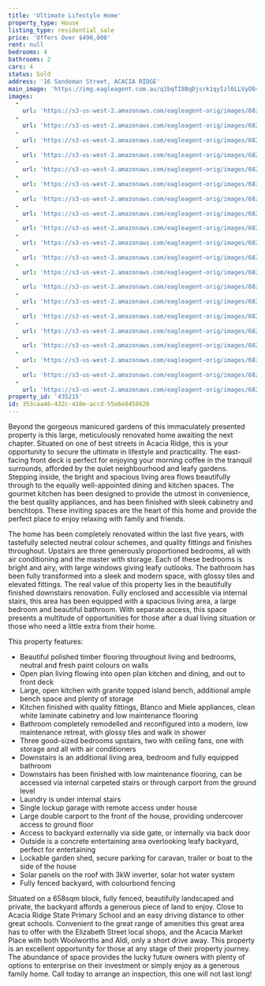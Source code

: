 ```yaml
---
title: 'Ultimate Lifestyle Home'
property_type: House
listing_type: residential_sale
price: 'Offers Over $490,000'
rent: null
bedrooms: 4
bathrooms: 2
cars: 4
status: Sold
address: '16 Sandeman Street, ACACIA RIDGE'
main_image: 'https://img.eagleagent.com.au/q1bqTI8BqDjsrk1qyIzl6LLVyO8=/1280x854/smart/https://s3-us-west-2.amazonaws.com/eagleagent-orig/images/6821814/127851182-image-M.jpg'
images:
  -
    url: 'https://s3-us-west-2.amazonaws.com/eagleagent-orig/images/6821833/127851182-image-T.jpg'
  -
    url: 'https://s3-us-west-2.amazonaws.com/eagleagent-orig/images/6821832/127851182-image-S.jpg'
  -
    url: 'https://s3-us-west-2.amazonaws.com/eagleagent-orig/images/6821831/127851182-image-R.jpg'
  -
    url: 'https://s3-us-west-2.amazonaws.com/eagleagent-orig/images/6821830/127851182-image-Q.jpg'
  -
    url: 'https://s3-us-west-2.amazonaws.com/eagleagent-orig/images/6821829/127851182-image-P.jpg'
  -
    url: 'https://s3-us-west-2.amazonaws.com/eagleagent-orig/images/6821828/127851182-image-O.jpg'
  -
    url: 'https://s3-us-west-2.amazonaws.com/eagleagent-orig/images/6821827/127851182-image-N.jpg'
  -
    url: 'https://s3-us-west-2.amazonaws.com/eagleagent-orig/images/6821826/127851182-image-L.jpg'
  -
    url: 'https://s3-us-west-2.amazonaws.com/eagleagent-orig/images/6821825/127851182-image-K.jpg'
  -
    url: 'https://s3-us-west-2.amazonaws.com/eagleagent-orig/images/6821824/127851182-image-J.jpg'
  -
    url: 'https://s3-us-west-2.amazonaws.com/eagleagent-orig/images/6821823/127851182-image-I.jpg'
  -
    url: 'https://s3-us-west-2.amazonaws.com/eagleagent-orig/images/6821822/127851182-image-H.jpg'
  -
    url: 'https://s3-us-west-2.amazonaws.com/eagleagent-orig/images/6821821/127851182-image-G.jpg'
  -
    url: 'https://s3-us-west-2.amazonaws.com/eagleagent-orig/images/6821820/127851182-image-F.jpg'
  -
    url: 'https://s3-us-west-2.amazonaws.com/eagleagent-orig/images/6821819/127851182-image-E.jpg'
  -
    url: 'https://s3-us-west-2.amazonaws.com/eagleagent-orig/images/6821818/127851182-image-D.jpg'
  -
    url: 'https://s3-us-west-2.amazonaws.com/eagleagent-orig/images/6821817/127851182-image-C.jpg'
  -
    url: 'https://s3-us-west-2.amazonaws.com/eagleagent-orig/images/6821816/127851182-image-B.jpg'
  -
    url: 'https://s3-us-west-2.amazonaws.com/eagleagent-orig/images/6821815/127851182-image-A.jpg'
  -
    url: 'https://s3-us-west-2.amazonaws.com/eagleagent-orig/images/6821814/127851182-image-M.jpg'
property_id: '435215'
id: 353caa46-432c-410e-accd-55a6e8458626
---
```

Beyond the gorgeous manicured gardens of this immaculately presented property is this large, meticulously renovated home awaiting the next chapter. Situated on one of best streets in Acacia Ridge, this is your opportunity to secure the ultimate in lifestyle and practicality. The east-facing front deck is perfect for enjoying your morning coffee in the tranquil surrounds, afforded by the quiet neighbourhood and leafy gardens. Stepping inside, the bright and spacious living area flows beautifully through to the equally well-appointed dining and kitchen spaces. The gourmet kitchen has been designed to provide the utmost in convenience, the best quality appliances, and has been finished with sleek cabinetry and benchtops. These inviting spaces are the heart of this home and provide the perfect place to enjoy relaxing with family and friends.

The home has been completely renovated within the last five years, with tastefully selected neutral colour schemes, and quality fittings and finishes throughout. Upstairs are three generously proportioned bedrooms, all with air conditioning and the master with storage. Each of these bedrooms is bright and airy, with large windows giving leafy outlooks. The bathroom has been fully transformed into a sleek and modern space, with glossy tiles and elevated fittings. The real value of this property lies in the beautifully finished downstairs renovation. Fully enclosed and accessible via internal stairs, this area has been equipped with a spacious living area, a large bedroom and beautiful bathroom. With separate access, this space presents a multitude of opportunities for those after a dual living situation or those who need a little extra from their home.

This property features:
*  Beautiful polished timber flooring throughout living and bedrooms, neutral and fresh paint colours on walls
*  Open plan living flowing into open plan kitchen and dining, and out to front deck
*  Large, open kitchen with granite topped island bench, additional ample bench space and plenty of storage
*  Kitchen finished with quality fittings, Blanco and Miele appliances, clean white laminate cabinetry and low maintenance flooring
*  Bathroom completely remodelled and reconfigured into a modern, low maintenance retreat, with glossy tiles and walk in shower
*  Three good-sized bedrooms upstairs, two with ceiling fans, one with storage and all with air conditioners
*  Downstairs is an additional living area, bedroom and fully equipped bathroom
*  Downstairs has been finished with low maintenance flooring, can be accessed via internal carpeted stairs or through carport from the ground level
*  Laundry is under internal stairs
*  Single lockup garage with remote access under house
*  Large double carport to the front of the house, providing undercover access to ground floor
*  Access to backyard externally via side gate, or internally via back door
*  Outside is a concrete entertaining area overlooking leafy backyard, perfect for entertaining
*  Lockable garden shed, secure parking for caravan, trailer or boat to the side of the house
*  Solar panels on the roof with 3kW inverter, solar hot water system
*  Fully fenced backyard, with colourbond fencing

Situated on a 658sqm block, fully fenced, beautifully landscaped and private, the backyard affords a generous piece of land to enjoy. Close to Acacia Ridge State Primary School and an easy driving distance to other great schools. Convenient to the great range of amenities this great area has to offer with the Elizabeth Street local shops, and the Acacia Market Place with both Woolworths and Aldi, only a short drive away. This property is an excellent opportunity for those at any stage of their property journey. The abundance of space provides the lucky future owners with plenty of options to enterprise on their investment or simply enjoy as a generous family home. Call today to arrange an inspection, this one will not last long!